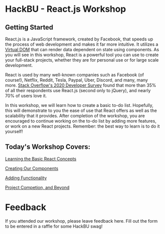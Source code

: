 # HackBU - React.js Workshop

## Getting Started


React.js is a JavaScript framework, created by Facebook, that speeds up the process of web development and makes it far more intuitive. It utilizes a [Virtual DOM](https://reactjs.org/docs/faq-internals.html) that can render data dependent on state using components. As you will see in this workshop, React is a powerful tool you can use to create your full-stack projects, whether they are for personal use or for large scale development. 

React is used by many well-known companies such as Facebook (of course!), Netflix, Reddit, Tesla, Paypal, Uber, Discord, and many, many more. [Stack Overflow's 2020 Developer Survey](https://insights.stackoverflow.com/survey/2020#overview) found that more than 35% of all their respondents use React.js (second only to jQuery), and nearly 70% of users love it. 

In this workshop, we will learn how to create a basic to-do list. Hopefully, this will demonstrate to you the ease of use that React offers as well as the scalability that it provides. After completion of the workshop, you are encouraged to continue working on the to-do list by adding more features, or work on a new React projects. Remember: the best way to learn is to do it yourself!

## Today's Workshop Covers:

[Learning the Basic React Concepts](https://www.notion.so/Learning-the-Basic-React-Concepts-edda7f054866448a8b980f57304c24e9)

[Creating Our Components](https://github.com/HackBinghamton/WebDevelopmentWorkshop/blob/master/React.js/Components.md)

[Adding Functionality](https://github.com/HackBinghamton/WebDevelopmentWorkshop/blob/master/React.js/Functionality.md)

[Project Competion, and Beyond](https://github.com/HackBinghamton/WebDevelopmentWorkshop/blob/master/React.js/Completion.md)

# Feedback

If you attended our workshop, please leave feedback here. Fill out the form to be entered in a raffle for some HackBU swag!
